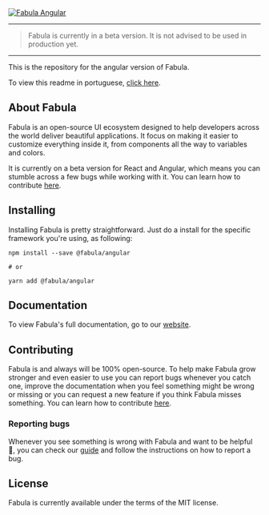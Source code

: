<a href="https://www.fabulaui.com" target="_blank">
    <img alt="Fabula Angular" src="https://github.com/fabula-ui/angular/blob/master/.github/assets/fabula-github-angular.svg">
</a>

---

> Fabula is currently in a beta version. It is not advised to be used in production yet.

---

This is the repository for the angular version of Fabula.

To view this readme in portuguese, [click here](https://github.com/fabula-ui/angular/blob/master/.github/docs/pt/README.md).

## About Fabula

Fabula is an open-source UI ecosystem designed to help developers across the world deliver beautiful applications. It focus on making it easier to customize everything inside it, from components all the way to variables and colors.

It is currently on a beta version for React and Angular, which means you can stumble across a few bugs while working with it. You can learn how to contribute [here](https://github.com/fabula-ui/angular/blob/master/.github/docs/en/contributing.md).

## Installing

Installing Fabula is pretty straightforward. Just do a install for the specific framework you're using, as following:

```
npm install --save @fabula/angular

# or

yarn add @fabula/angular
```

## Documentation

To view Fabula's full documentation, go to our [website](https://www.fabulaui.com/docs).

## Contributing

Fabula is and always will be 100% open-source. To help make Fabula grow stronger and even easier to use you can report bugs whenever you catch one, improve the documentation when you feel something might be wrong or missing or you can request a new feature if you think Fabula misses something. You can learn how to contribute [here](https://github.com/fabula-ui/angular/blob/master/.github/docs/en/contributing.md).

### Reporting bugs

Whenever you see something is wrong with Fabula and want to be helpful 💙, you can check our [guide](https://github.com/fabula-ui/angular/blob/master/.github/reporting-bugs.md) and follow the instructions on how to report a bug.

## License

Fabula is currently available under the terms of the MIT license.